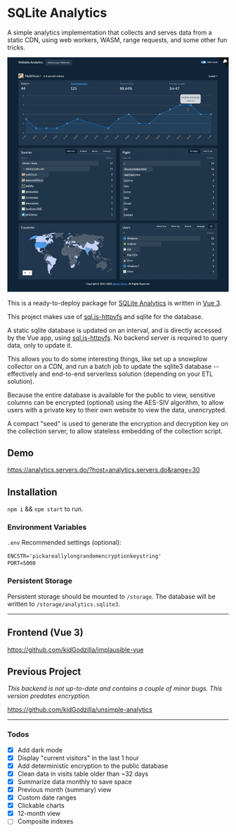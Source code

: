 # SQLite Analytics

A simple analytics implementation that collects and serves data from a static CDN, using web workers, WASM, range requests, and some other fun tricks.

![Screenshot](screenshot.jpg)

This is a ready-to-deploy package for [SQLite Analytics](https://analytics.servers.do/) is written in [Vue 3](https://v3.vuejs.org/).

This project makes use of [sql.js-httpvfs](https://github.com/phiresky/sql.js-httpvfs) and sqlite for the database.

A static sqlite database is updated on an interval, and is directly accessed by the Vue app, using [sql.js-httpvfs](https://github.com/phiresky/sql.js-httpvfs). No backend server is required to query data, only to update it.

This allows you to do some interesting things, like set up a snowplow collector on a CDN, and run a batch job to update the sqlite3 database -- effectively and end-to-end serverless solution (depending on your ETL solution).

Because the entire database is available for the public to view, sensitive columns can be encrypted (optional) using the AES-SIV algorithm, to allow users with a private key to their own website to view the data, unencrypted.

A compact "seed" is used to generate the encryption and decryption key on the collection server, to allow stateless embedding of the collection script.

## Demo

https://analytics.servers.do/?host=analytics.servers.do&range=30

## Installation

`npm i` && `npm start` to run.

### Environment Variables

`.env` Recommended settings (optional):

```env
ENCSTR='pickareallylongrandomencryptionkeystring'
PORT=5000
```

### Persistent Storage

Persistent storage should be mounted to `/storage`. The database will be written to `/storage/analytics.sqlite3`.




---

## Frontend (Vue 3)

https://github.com/kidGodzilla/implausible-vue

## Previous Project

_This backend is not up-to-date and contains a couple of minor bugs. This version predates encryption._

https://github.com/kidGodzilla/unsimple-analytics

---

### Todos

- [x] Add dark mode
- [x] Display "current visitors" in the last 1 hour
- [x] Add deterministic encryption to the public database
- [x] Clean data in visits table older than ~32 days
- [x] Summarize data monthly to save space
- [x] Previous month (summary) view
- [x] Custom date ranges
- [x] Clickable charts
- [x] 12-month view
- [ ] Composite indexes
